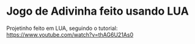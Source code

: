 # Jogo de Adivinha feito usando LUA
Projetinho feito em LUA, seguindo o tutorial: https://www.youtube.com/watch?v=thAG6U21As0
